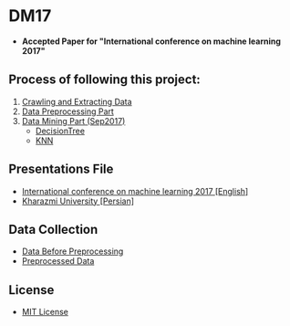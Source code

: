 # DM17

* **Accepted Paper for "International conference on machine learning 2017"**

## Process of following this project:

1. [Crawling and Extracting Data](/tree/master/01_Extracting%20Data)
2. [Data Preprocessing Part](/tree/master/03_DataPreprocessing)
3. [Data Mining Part (Sep2017)](/tree/master/07_DM_September2017)
    * [DecisionTree ](blob/master/07_DM_September2017/02_Tree/DecisionTree.ipynb)
    * [KNN](/blob/master/07_DM_September2017/03_KNN/knn.ipynb)

## Presentations File
* [International conference on machine learning 2017 [English]](https://github.com/yazdipour/presentations/tree/master/2017Dec_Data%20Driven%20Decision%20Support%20to%20Fund%20Graduate%20Studies%20in%20Abroad%20Universities%20_icmlds)
* [Kharazmi University [Persian]](https://github.com/yazdipour/presentations/tree/master/2017Mar_Thesis_Defense)

## Data Collection
* [Data Before Preprocessing](/blob/master/02_Data%20final%20touch/DataFromForms.json)
* [Preprocessed Data](/blob/master/07_DM_September2017/01_Preprocessing/First.json)

## License

* [MIT License](https://github.com/yazdipour/DM17/blob/master/LICENSE)